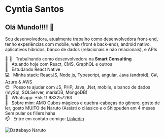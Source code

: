 # Cyntia Santos

## Olá Mundo!!!! 👋
Sou desenvolvedora, atualmente trabalho como desenvolvedora front-end, 
<br>tenho experiências com mobile, web (front e back-end), android nativo, aplicativos híbridos, banco de dados (relacionais e não relacionais), e APIs

 :rocket: 🧡 &nbsp; Trabalhando como desenvolvedora na **Smart Consulting**
 <br/>    📝 &nbsp; Atuando hoje com React, CMS, GraphQL e outros 
 <br/>    💙 &nbsp; Estudando React Native
 <br/>    💻 &nbsp; Minha stack: ReactJS, Node.js, Typescript, angular, Java (android), C#, Azure & AWS
 <br/>    😊 &nbsp; Posso te ajudar com JS, PHP, Java, .Net, mobile, e banco de dados (mySql, SQLServer, mariaDB, MongoDB)
 <br/>    📱 &nbsp;  Whatsapp: +55 11 983257263
 <br/>    💬  &nbsp; Sobre mim: AMO Cubos mágicos e quebra-cabeças do gênero, gosto de ler, gosto MUITO de Naruto (Assisti o clássico e o Shippuden em 4 meses Sem pular os fillers haha
 <br/>    📫 &nbsp; Entre em contato comigo: [Linkedin](https://www.linkedin.com/resume-builder/urn:li:fs_memberResume:4871442/?edit=true)
 
![Dattebayo Naruto](https://i.pinimg.com/originals/ad/99/7e/ad997e64d46819bf9b5497de6a519c9c.gif)
